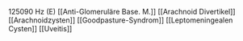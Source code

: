 125090 Hz (E)
[[Anti-Glomeruläre Base. M.]]
[[Arachnoid Divertikel]]
[[Arachnoidzysten]]
[[Goodpasture-Syndrom]]
[[Leptomeningealen Cysten]]
[[Uveitis]]